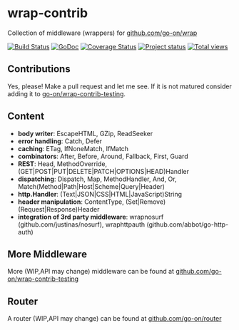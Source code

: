 wrap-contrib
============

Collection of middleware (wrappers) for [github.com/go-on/wrap](http://github.com/go-on/wrap)

[![Build Status](https://drone.io/github.com/go-on/wrap-contrib/status.png)](https://drone.io/github.com/go-on/wrap-contrib/latest) [![GoDoc](https://godoc.org/github.com/go-on/wrap-contrib/wraps?status.png)](https://godoc.org/github.com/go-on/wrap-contrib/wraps) [![Coverage Status](https://img.shields.io/coveralls/go-on/wrap-contrib.svg)](https://coveralls.io/r/go-on/wrap-contrib?branch=master) [![Project status](http://img.shields.io/status/stable.png?color=green)](#) [![Total views](https://sourcegraph.com/api/repos/github.com/go-on/wrap-contrib/counters/views.png)](https://sourcegraph.com/github.com/go-on/wrap-contrib)

Contributions
-------------

Yes, please! Make a pull request and let me see. If it is not matured consider adding it to [go-on/wrap-contrib-testing](http://github.com/go-on/wrap-contrib-testing).

Content
-------

- **body writer**: EscapeHTML, GZip, ReadSeeker
- **error handling**: Catch, Defer
- **caching**: ETag, IfNoneMatch, IfMatch
- **combinators**: After, Before, Around, Fallback, First, Guard
- **REST**: Head, MethodOverride, (GET|POST|PUT|DELETE|PATCH|OPTIONS|HEAD)Handler
- **dispatching**: Dispatch, Map, MethodHandler, And, Or, Match(Method|Path|Host|Scheme|Query|Header)
- **http.Handler**: (Text|JSON|CSS|HTML|JavaScript)String
- **header manipulation**: ContentType, (Set|Remove)(Request|Response)Header
- **integration of 3rd party middleware**: wrapnosurf (github.com/justinas/nosurf), wraphttpauth (github.com/abbot/go-http-auth)


More Middleware
---------------

More (WIP,API may change) middleware can be found at [github.com/go-on/wrap-contrib-testing](https://github.com/go-on/wrap-contrib-testing)


Router
------

A router (WIP,API may change) can be found at [github.com/go-on/router](https://github.com/go-on/router)
